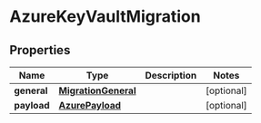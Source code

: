 

# AzureKeyVaultMigration

## Properties

Name | Type | Description | Notes
------------ | ------------- | ------------- | -------------
**general** | [**MigrationGeneral**](MigrationGeneral.md) |  |  [optional]
**payload** | [**AzurePayload**](AzurePayload.md) |  |  [optional]



